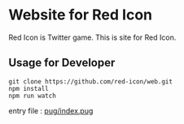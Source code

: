 # Website for Red Icon
Red Icon is Twitter game. This is site for Red Icon.

## Usage for Developer
```
git clone https://github.com/red-icon/web.git
npm install
npm run watch
```
entry file : [pug/index.pug](https://github.com/red-icon/web/blob/master/pug/index.pug)
